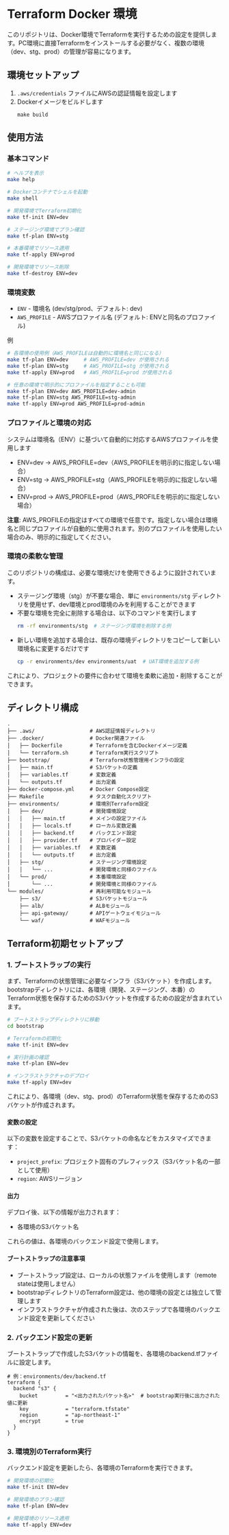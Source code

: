 # Terraform Docker 環境

このリポジトリは、Docker環境でTerraformを実行するための設定を提供します。PC環境に直接Terraformをインストールする必要がなく、複数の環境（dev、stg、prod）の管理が容易になります。

## 環境セットアップ

1. `.aws/credentials` ファイルにAWSの認証情報を設定します
2. Dockerイメージをビルドします
   ```
   make build
   ```

## 使用方法

### 基本コマンド

```bash
# ヘルプを表示
make help

# Dockerコンテナでシェルを起動
make shell

# 開発環境でTerraform初期化
make tf-init ENV=dev

# ステージング環境でプラン確認
make tf-plan ENV=stg

# 本番環境でリソース適用
make tf-apply ENV=prod

# 開発環境でリソース削除
make tf-destroy ENV=dev
```

### 環境変数

* `ENV` - 環境名 (dev/stg/prod、デフォルト: dev)
* `AWS_PROFILE` - AWSプロファイル名 (デフォルト: ENVと同名のプロファイル)

例
```bash
# 各環境の使用例（AWS_PROFILEは自動的に環境名と同じになる）
make tf-plan ENV=dev     # AWS_PROFILE=dev が使用される
make tf-plan ENV=stg     # AWS_PROFILE=stg が使用される
make tf-apply ENV=prod   # AWS_PROFILE=prod が使用される

# 任意の環境で明示的にプロファイルを指定することも可能
make tf-plan ENV=dev AWS_PROFILE=dev-admin
make tf-plan ENV=stg AWS_PROFILE=stg-admin
make tf-apply ENV=prod AWS_PROFILE=prod-admin
```

### プロファイルと環境の対応

システムは環境名（ENV）に基づいて自動的に対応するAWSプロファイルを使用します

* ENV=dev → AWS_PROFILE=dev（AWS_PROFILEを明示的に指定しない場合）
* ENV=stg → AWS_PROFILE=stg（AWS_PROFILEを明示的に指定しない場合）
* ENV=prod → AWS_PROFILE=prod（AWS_PROFILEを明示的に指定しない場合）

**注意**: AWS_PROFILEの指定はすべての環境で任意です。指定しない場合は環境名と同じプロファイルが自動的に使用されます。別のプロファイルを使用したい場合のみ、明示的に指定してください。

### 環境の柔軟な管理

このリポジトリの構成は、必要な環境だけを使用できるように設計されています。

- ステージング環境（stg）が不要な場合、単に `environments/stg` ディレクトリを使用せず、dev環境とprod環境のみを利用することができます
- 不要な環境を完全に削除する場合は、以下のコマンドを実行します
  ```bash
  rm -rf environments/stg  # ステージング環境を削除する例
  ```
- 新しい環境を追加する場合は、既存の環境ディレクトリをコピーして新しい環境名に変更するだけです
  ```bash
  cp -r environments/dev environments/uat  # UAT環境を追加する例
  ```
  
これにより、プロジェクトの要件に合わせて環境を柔軟に追加・削除することができます。

## ディレクトリ構成

```
.
├── .aws/                  # AWS認証情報ディレクトリ
├── .docker/               # Docker関連ファイル
│   ├── Dockerfile         # Terraformを含むDockerイメージ定義
│   └── terraform.sh       # Terraform実行スクリプト
├── bootstrap/             # Terraform状態管理用インフラの設定
│   ├── main.tf            # S3バケットの定義
│   ├── variables.tf       # 変数定義
│   └── outputs.tf         # 出力定義
├── docker-compose.yml     # Docker Compose設定
├── Makefile               # タスク自動化スクリプト
├── environments/          # 環境別Terraform設定
│   ├── dev/               # 開発環境設定
│   │   ├── main.tf        # メインの設定ファイル
│   │   ├── locals.tf      # ローカル変数定義
│   │   ├── backend.tf     # バックエンド設定
│   │   ├── provider.tf    # プロバイダー設定
│   │   ├── variables.tf   # 変数定義
│   │   └── outputs.tf     # 出力定義
│   ├── stg/               # ステージング環境設定
│   │   └── ...            # 開発環境と同様のファイル
│   └── prod/              # 本番環境設定
│       └── ...            # 開発環境と同様のファイル
└── modules/               # 再利用可能なモジュール
    ├── s3/                # S3バケットモジュール
    ├── alb/               # ALBモジュール
    ├── api-gateway/       # APIゲートウェイモジュール
    └── waf/               # WAFモジュール
```

## Terraform初期セットアップ

### 1. ブートストラップの実行

まず、Terraformの状態管理に必要なインフラ（S3バケット）を作成します。bootstrapディレクトリには、各環境（開発、ステージング、本番）のTerraform状態を保存するためのS3バケットを作成するための設定が含まれています。

```bash
# ブートストラップディレクトリに移動
cd bootstrap

# Terraformの初期化
make tf-init ENV=dev

# 実行計画の確認
make tf-plan ENV=dev

# インフラストラクチャのデプロイ
make tf-apply ENV=dev
```

これにより、各環境（dev、stg、prod）のTerraform状態を保存するためのS3バケットが作成されます。

#### 変数の設定

以下の変数を設定することで、S3バケットの命名などをカスタマイズできます：

- `project_prefix`: プロジェクト固有のプレフィックス（S3バケット名の一部として使用）
- `region`: AWSリージョン

#### 出力

デプロイ後、以下の情報が出力されます：

- 各環境のS3バケット名

これらの値は、各環境のバックエンド設定で使用します。

#### ブートストラップの注意事項

- ブートストラップ設定は、ローカルの状態ファイルを使用します（remote stateは使用しません）
- bootstrapディレクトリのTerraform設定は、他の環境の設定とは独立して管理します
- インフラストラクチャが作成された後は、次のステップで各環境のバックエンド設定を更新してください

### 2. バックエンド設定の更新

ブートストラップで作成したS3バケットの情報を、各環境のbackend.tfファイルに設定します。

```
# 例：environments/dev/backend.tf
terraform {
  backend "s3" {
    bucket         = "<出力されたバケット名>"  # bootstrap実行後に出力された値に更新
    key            = "terraform.tfstate"
    region         = "ap-northeast-1"
    encrypt        = true
  }
}
```

### 3. 環境別のTerraform実行

バックエンド設定を更新したら、各環境のTerraformを実行できます。

```bash
# 開発環境の初期化
make tf-init ENV=dev

# 開発環境のプラン確認
make tf-plan ENV=dev

# 開発環境のリソース適用
make tf-apply ENV=dev
```